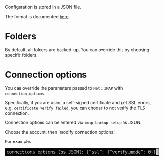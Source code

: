 Configuration is stored in a JSON file.

The format is documented [here](./docs/files/config.json).

# Folders

By default, all folders are backed-up. You can override this by choosing
specific folders.

# Connection options

You can override the parameters passed to `Net::IMAP` with `connection_options`.

Specifically, if you are using a self-signed certificate and get SSL errors, e.g.
`certificate verify failed`, you can choose to not verify the TLS connection.

Connection options can be entered via `imap-backup setup` as JSON.

Choose the account, then 'modify connection options'.

For example:

![Entering connection options as JSON](./images/entering-connection-options-as-json.png "Entering connection options as JSON")
